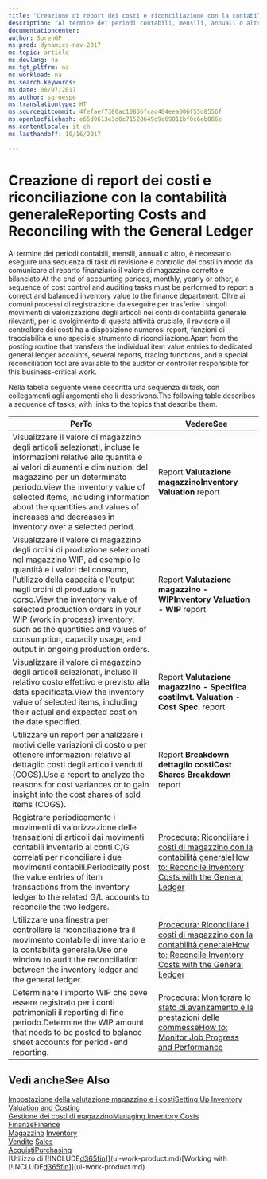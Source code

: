 ```yaml
---
title: "Creazione di report dei costi e riconciliazione con la contabilità generale"
description: "Al termine dei periodi contabili, mensili, annuali o altro, è necessario eseguire una sequenza di task di revisione e controllo dei costi in modo da comunicare al reparto finanziario il valore di magazzino corretto e bilanciato. Oltre ai comuni processi di registrazione da eseguire per trasferire i singoli movimenti di valorizzazione degli articoli nei conti di contabilità generale rilevanti, per lo svolgimento di questa attività cruciale, il revisore o il controllore dei costi ha a disposizione numerosi report, funzioni di tracciabilità e uno speciale strumento di riconciliazione."
documentationcenter: 
author: SorenGP
ms.prod: dynamics-nav-2017
ms.topic: article
ms.devlang: na
ms.tgt_pltfrm: na
ms.workload: na
ms.search.keywords: 
ms.date: 08/07/2017
ms.author: sgroespe
ms.translationtype: HT
ms.sourcegitcommit: 4fefaef7380ac10836fcac404eea006f55d8556f
ms.openlocfilehash: e65d9613e3d0c71528649d9c69811bf0c6eb086e
ms.contentlocale: it-ch
ms.lasthandoff: 10/16/2017

---
```

# <a name="reporting-costs-and-reconciling-with-the-general-ledger"></a><span data-ttu-id="41912-104">Creazione di report dei costi e riconciliazione con la contabilità generale</span><span class="sxs-lookup"><span data-stu-id="41912-104">Reporting Costs and Reconciling with the General Ledger</span></span>
<span data-ttu-id="41912-105">Al termine dei periodi contabili, mensili, annuali o altro, è necessario eseguire una sequenza di task di revisione e controllo dei costi in modo da comunicare al reparto finanziario il valore di magazzino corretto e bilanciato.</span><span class="sxs-lookup"><span data-stu-id="41912-105">At the end of accounting periods, monthly, yearly or other, a sequence of cost control and auditing tasks must be performed to report a correct and balanced inventory value to the finance department.</span></span> <span data-ttu-id="41912-106">Oltre ai comuni processi di registrazione da eseguire per trasferire i singoli movimenti di valorizzazione degli articoli nei conti di contabilità generale rilevanti, per lo svolgimento di questa attività cruciale, il revisore o il controllore dei costi ha a disposizione numerosi report, funzioni di tracciabilità e uno speciale strumento di riconciliazione.</span><span class="sxs-lookup"><span data-stu-id="41912-106">Apart from the posting routine that transfers the individual item value entries to dedicated general ledger accounts, several reports, tracing functions, and a special reconciliation tool are available to the auditor or controller responsible for this business-critical work.</span></span>  

 <span data-ttu-id="41912-107">Nella tabella seguente viene descritta una sequenza di task, con collegamenti agli argomenti che li descrivono.</span><span class="sxs-lookup"><span data-stu-id="41912-107">The following table describes a sequence of tasks, with links to the topics that describe them.</span></span>   

|<span data-ttu-id="41912-108">**Per**</span><span class="sxs-lookup"><span data-stu-id="41912-108">**To**</span></span>|<span data-ttu-id="41912-109">**Vedere**</span><span class="sxs-lookup"><span data-stu-id="41912-109">**See**</span></span>|  
|------------|-------------|  
|<span data-ttu-id="41912-110">Visualizzare il valore di magazzino degli articoli selezionati, incluse le informazioni relative alle quantità e ai valori di aumenti e diminuzioni del magazzino per un determinato periodo.</span><span class="sxs-lookup"><span data-stu-id="41912-110">View the inventory value of selected items, including information about the quantities and values of increases and decreases in inventory over a selected period.</span></span>|<span data-ttu-id="41912-111">Report **Valutazione magazzino**</span><span class="sxs-lookup"><span data-stu-id="41912-111">**Inventory Valuation** report</span></span>|  
|<span data-ttu-id="41912-112">Visualizzare il valore di magazzino degli ordini di produzione selezionati nel magazzino WIP, ad esempio le quantità e i valori del consumo, l'utilizzo della capacità e l'output negli ordini di produzione in corso.</span><span class="sxs-lookup"><span data-stu-id="41912-112">View the inventory value of selected production orders in your WIP (work in process) inventory, such as the quantities and values of consumption, capacity usage, and output in ongoing production orders.</span></span>|<span data-ttu-id="41912-113">Report **Valutazione magazzino - WIP**</span><span class="sxs-lookup"><span data-stu-id="41912-113">**Inventory Valuation - WIP** report</span></span>|  
|<span data-ttu-id="41912-114">Visualizzare il valore di magazzino degli articoli selezionati, incluso il relativo costo effettivo e previsto alla data specificata.</span><span class="sxs-lookup"><span data-stu-id="41912-114">View the inventory value of selected items, including their actual and expected cost on the date specified.</span></span>|<span data-ttu-id="41912-115">Report **Valutazione magazzino - Specifica costi**</span><span class="sxs-lookup"><span data-stu-id="41912-115">**Invt. Valuation - Cost Spec.** report</span></span>|  
|<span data-ttu-id="41912-116">Utilizzare un report per analizzare i motivi delle variazioni di costo o per ottenere informazioni relative al dettaglio costi degli articoli venduti (COGS).</span><span class="sxs-lookup"><span data-stu-id="41912-116">Use a report to analyze the reasons for cost variances or to gain insight into the cost shares of sold items (COGS).</span></span>|<span data-ttu-id="41912-117">Report **Breakdown dettaglio costi**</span><span class="sxs-lookup"><span data-stu-id="41912-117">**Cost Shares Breakdown** report</span></span>|  
|<span data-ttu-id="41912-118">Registrare periodicamente i movimenti di valorizzazione delle transazioni di articoli dai movimenti contabili inventario ai conti C/G correlati per riconciliare i due movimenti contabili.</span><span class="sxs-lookup"><span data-stu-id="41912-118">Periodically post the value entries of item transactions from the inventory ledger to the related G/L accounts to reconcile the two ledgers.</span></span>|[<span data-ttu-id="41912-119">Procedura: Riconciliare i costi di magazzino con la contabilità generale</span><span class="sxs-lookup"><span data-stu-id="41912-119">How to: Reconcile Inventory Costs with the General Ledger</span></span>](finance-how-to-post-inventory-costs-to-the-general-ledger.md)|  
|<span data-ttu-id="41912-120">Utilizzare una finestra per controllare la riconciliazione tra il movimento contabile di inventario e la contabilità generale.</span><span class="sxs-lookup"><span data-stu-id="41912-120">Use one window to audit the reconciliation between the inventory ledger and the general ledger.</span></span>|[<span data-ttu-id="41912-121">Procedura: Riconciliare i costi di magazzino con la contabilità generale</span><span class="sxs-lookup"><span data-stu-id="41912-121">How to: Reconcile Inventory Costs with the General Ledger</span></span>](finance-how-to-post-inventory-costs-to-the-general-ledger.md)|  
|<span data-ttu-id="41912-122">Determinare l'importo WIP che deve essere registrato per i conti patrimoniali il reporting di fine periodo.</span><span class="sxs-lookup"><span data-stu-id="41912-122">Determine the WIP amount that needs to be posted to balance sheet accounts for period-end reporting.</span></span>|[<span data-ttu-id="41912-123">Procedura: Monitorare lo stato di avanzamento e le prestazioni delle commesse</span><span class="sxs-lookup"><span data-stu-id="41912-123">How to: Monitor Job Progress and Performance</span></span>](projects-how-monitor-progress-performance.md)|

## <a name="see-also"></a><span data-ttu-id="41912-124">Vedi anche</span><span class="sxs-lookup"><span data-stu-id="41912-124">See Also</span></span>  
[<span data-ttu-id="41912-125">Impostazione della valutazione magazzino e i costi</span><span class="sxs-lookup"><span data-stu-id="41912-125">Setting Up Inventory Valuation and Costing</span></span>](finance-set-up-inventory-valuation-and-costing.md)  
[<span data-ttu-id="41912-126">Gestione dei costi di magazzino</span><span class="sxs-lookup"><span data-stu-id="41912-126">Managing Inventory Costs</span></span>](finance-manage-inventory-costs.md)  
[<span data-ttu-id="41912-127">Finanze</span><span class="sxs-lookup"><span data-stu-id="41912-127">Finance</span></span>](finance.md)  
<span data-ttu-id="41912-128">[Magazzino](inventory-manage-inventory.md) </span><span class="sxs-lookup"><span data-stu-id="41912-128">[Inventory](inventory-manage-inventory.md) </span></span>  
<span data-ttu-id="41912-129">[Vendite](sales-manage-sales.md) </span><span class="sxs-lookup"><span data-stu-id="41912-129">[Sales](sales-manage-sales.md) </span></span>  
[<span data-ttu-id="41912-130">Acquisti</span><span class="sxs-lookup"><span data-stu-id="41912-130">Purchasing</span></span>](purchasing-manage-purchasing.md)  
<span data-ttu-id="41912-131">[Utilizzo di [!INCLUDE[d365fin](includes/d365fin_md.md)]](ui-work-product.md)</span><span class="sxs-lookup"><span data-stu-id="41912-131">[Working with [!INCLUDE[d365fin](includes/d365fin_md.md)]](ui-work-product.md)</span></span>

